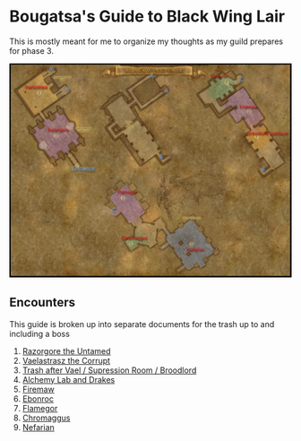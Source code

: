 # Bougatsa's Guide to Black Wing Lair

This is mostly meant for me to organize my thoughts as my guild prepares for phase 3.

![map](./images/bwl-map.png)

## Encounters

This guide is broken up into separate documents for the trash up to and including a boss

1. [Razorgore the Untamed](./razorgore.md)
1. [Vaelastrasz the Corrupt](./vaelastrasz.md)
1. [Trash after Vael / Supression Room / Broodlord](./supressionRoom.md)
1. [Alchemy Lab and Drakes](./alchemyLab.md)
1. [Firemaw](./firemaw.md)
1. [Ebonroc](./ebonroc.md)
1. [Flamegor](./flamegor.md)
1. [Chromaggus](./chromaggus.md)
1. [Nefarian](./nefarian.md)
